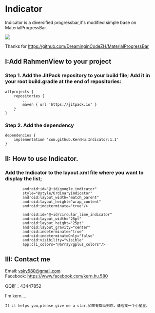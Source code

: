 # Indicator
Indicator is a diversified progressbar,it's modified simple base on MaterialProgressBar.

![](https://github.com/KernHu/Indicator/raw/master/screenshot/screenshot.gif)  

Thanks for https://github.com/DreaminginCodeZH/MaterialProgressBar

##  I:Add RahmenView to your project 

### Step 1. Add the JitPack repository to your build file; Add it in your root build.gradle at the end of repositories:
```
allprojects {
    repositories {
        ...
        maven { url 'https://jitpack.io' }
    }
}
```	
### Step 2. Add the dependency
```
dependencies {
    implementation 'com.github.KernHu:Indicator:1.1'
}
```	

## II: How to use Indicator.

### Add the Indicator to the layout.xml file where you want to display the list;


```  <cn.walkpast.indicator.SmoothLimeIndicator
        android:id="@+id/google_indicator"
        style="@style/OrdinaryIndicator"
        android:layout_width="match_parent"
        android:layout_height="wrap_content"
        android:indeterminate="true"/>
```

```   <cn.walkpast.indicator.CircularLimeIndicator
        android:id="@+id/circular_lime_indicator"
        android:layout_width="25pt"
        android:layout_height="25pt"
        android:layout_gravity="center"
        android:indeterminate="true"
        android:indeterminateOnly="false"
        android:visibility="visible"
        app:cli_colors="@array/gplus_colors"/>
```

## III: Contact me

Email: vsky580@gmail.com  
Facebook: https://www.facebook.com/kern.hu.580

QQ群：43447852

I'm kern....

```
If it helps you,please give me a star.如果有帮助到你，请给我一个小星星。
```

